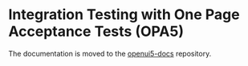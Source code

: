 # Integration Testing with One Page Acceptance Tests (OPA5)

The documentation is moved to the [openui5-docs](https://sap.github.io/openui5-docs/#/Integration_Testing_with_One_Page_Acceptance_Tests_OPA5_2696ab5) repository.
